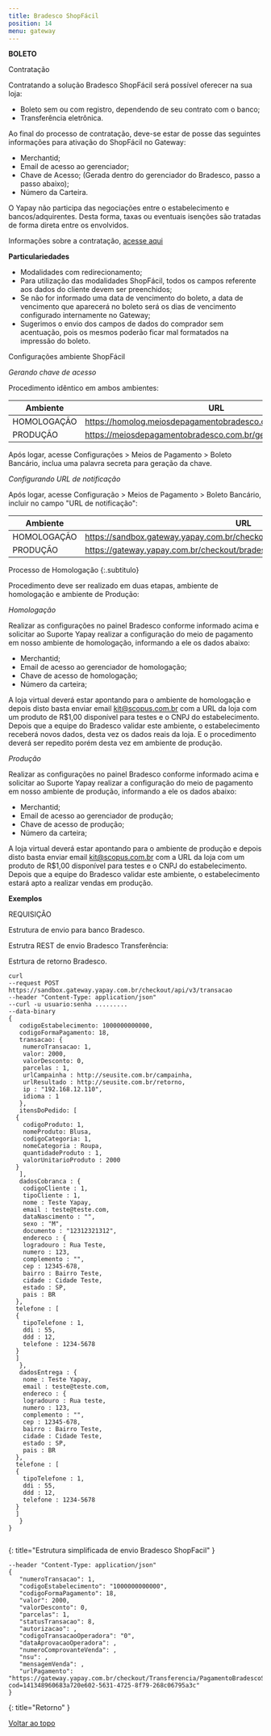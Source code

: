 ```yaml
---
title: Bradesco ShopFácil
position: 14
menu: gateway
---
```



**BOLETO**

Contratação

Contratando a solução Bradesco ShopFácil será possível oferecer na sua loja:

* Boleto sem ou com registro, dependendo de seu contrato com o banco;
* Transferência eletrônica.

Ao final do processo de contratação, deve-se estar de posse das seguintes informações para ativação do ShopFácil no Gateway:

* Merchantid;
* Email de acesso ao gerenciador;
* Chave de Acesso; (Gerada dentro do gerenciador do Bradesco, passo a passo abaixo);
* Número da Carteira.


O Yapay não participa das negociações entre o estabelecimento e bancos/adquirentes. Desta forma, taxas ou eventuais isenções são tratadas de forma direta entre os envolvidos.

Informações sobre a contratação, <a href="http://www.bradesco.com.br/html/corporate/produtos-servicos/parcerias-e-oportunidades/shopfacil-empresa.shtm" target="_blank" class="linkPadraoVerde">acesse aqui</a>

**Particulariedades**

* Modalidades com redirecionamento;
* Para utilização das modalidades ShopFácil, todos os campos referente aos dados do cliente devem ser preenchidos;
* Se não for informado uma data de vencimento do boleto, a data de vencimento que aparecerá no boleto será os dias de vencimento configurado internamente no Gateway;
* Sugerimos o envio dos campos de dados do comprador sem acentuação, pois os mesmos poderão ficar mal formatados na impressão do boleto.


Configurações ambiente ShopFácil

_Gerando chave de acesso_

Procedimento idêntico em ambos ambientes:

| Ambiente    | URL                                                            |
|-------------|----------------------------------------------------------------|
| HOMOLOGAÇÃO | https://homolog.meiosdepagamentobradesco.com.br/gerenciadorapi |
| PRODUÇÃO    | https://meiosdepagamentobradesco.com.br/gerenciadorapi         |



Após logar, acesse Configurações > Meios de Pagamento > Boleto Bancário, inclua uma palavra secreta para geração da chave.

_Configurando URL de notificação_

Após logar, acesse Configuração > Meios de Pagamento > Boleto Bancário, incluir no campo "URL de notificação":

| Ambiente    | URL                                                            |
|-------------|----------------------------------------------------------------|
| HOMOLOGAÇÃO | https://sandbox.gateway.yapay.com.br/checkout/bradesco/confirmaBoletoRegistro |
| PRODUÇÃO    | https://gateway.yapay.com.br/checkout/bradesco/confirmaBoletoRegistro  |


Processo de Homologação
{:.subtitulo}

Procedimento deve ser realizado em duas etapas, ambiente de homologação e ambiente de Produção:

_Homologação_

Realizar as configurações no painel Bradesco conforme informado acima e solicitar ao Suporte Yapay realizar a configuração do meio de pagamento em nosso ambiente de homologação, informando a ele os dados abaixo:

* Merchantid;
* Email de acesso ao gerenciador de homologação;
* Chave de acesso de homologação;
* Número da carteira;

A loja virtual deverá estar apontando para o ambiente de homologação e depois disto basta enviar email kit@scopus.com.br com a URL da loja com um produto de R$1,00 disponível para testes e o CNPJ do estabelecimento. Depois que a equipe do Bradesco validar este ambiente, o estabelecimento receberá novos dados, desta vez os dados reais da loja. E o procedimento deverá ser repedito porém desta vez em ambiente de produção.


_Produção_

Realizar as configurações no painel Bradesco conforme informado acima e solicitar ao Suporte Yapay realizar a configuração do meio de pagamento em nosso ambiente de produção, informando a ele os dados abaixo:

* Merchantid;
* Email de acesso ao gerenciador de produção;
* Chave de acesso de produção;
* Número da carteira;

A loja virtual deverá estar apontando para o ambiente de produção e depois disto basta enviar email kit@scopus.com.br com a URL da loja com um produto de R$1,00 disponível para testes e o CNPJ do estabelecimento. Depois que a equipe do Bradesco validar este ambiente, o estabelecimento estará apto a realizar vendas em produção.




**Exemplos**

REQUISIÇÃO

Estrutura de envio para banco Bradesco.

Estrutra REST de envio Bradesco Transferência:

Estrtura de retorno Bradesco.



~~~text
curl
--request POST https://sandbox.gateway.yapay.com.br/checkout/api/v3/transacao
--header "Content-Type: application/json"
--curl -u usuario:senha .........
--data-binary
{
   codigoEstabelecimento: 1000000000000,
   codigoFormaPagamento: 18,
   transacao: {
    numeroTransacao: 1,
    valor: 2000,
    valorDesconto: 0,
    parcelas : 1,
    urlCampainha : http://seusite.com.br/campainha,
    urlResultado : http://seusite.com.br/retorno,
    ip : "192.168.12.110",
    idioma : 1
   },
   itensDoPedido: [
  {
    codigoProduto: 1,
    nomeProduto: Blusa,
    codigoCategoria: 1,
    nomeCategoria : Roupa,
    quantidadeProduto : 1,
    valorUnitarioProduto : 2000
  }
   ],
   dadosCobranca : {
    codigoCliente : 1,
    tipoCliente : 1,
    nome : Teste Yapay,
    email : teste@teste.com,
    dataNascimento : "",
    sexo : "M",
    documento : "12312321312",
    endereco : {
    logradouro : Rua Teste,
    numero : 123,
    complemento : "",
    cep : 12345-678,
    bairro : Bairro Teste,
    cidade : Cidade Teste,
    estado : SP,
    pais : BR
  },
  telefone : [
  {
    tipoTelefone : 1,
    ddi : 55,
    ddd : 12,
    telefone : 1234-5678
  }
  ]
   },
   dadosEntrega : {
    nome : Teste Yapay,
    email : teste@teste.com,
    endereco : {
    logradouro : Rua teste,
    numero : 123,
    complemento : "",
    cep : 12345-678,
    bairro : Bairro Teste,
    cidade : Cidade Teste,
    estado : SP,
    pais : BR
  },
  telefone : [
  {
    tipoTelefone : 1,
    ddi : 55,
    ddd : 12,
    telefone : 1234-5678
  }
  ]
   }
}


~~~
{: title="Estrutura simplificada de envio Bradesco ShopFacil" }

~~~text
--header "Content-Type: application/json"
{
   "numeroTransacao": 1,
   "codigoEstabelecimento": "1000000000000",
   "codigoFormaPagamento": 18,
   "valor": 2000,
   "valorDesconto": 0,
   "parcelas": 1,
   "statusTransacao": 8,
   "autorizacao": ,
   "codigoTransacaoOperadora": "0",
   "dataAprovacaoOperadora": ,
   "numeroComprovanteVenda": ,
   "nsu": ,
   "mensagemVenda": ,
   "urlPagamento": "https://gateway.yapay.com.br/checkout/Transferencia/PagamentoBradescoShopFacil.do?cod=141348960683a720e602-5631-4725-8f79-268c06795a3c"
}
~~~
{: title="Retorno" }




<div class="voltar-ao-topo"><a href="#"><i class="fa fa-arrow-up" aria-hidden="true"></i>Voltar ao topo</a></div>